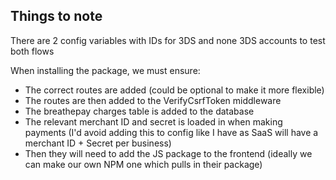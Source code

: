 ## Things to note

There are 2 config variables with IDs for 3DS and none 3DS accounts to test both flows

When installing the package, we must ensure:

- The correct routes are added (could be optional to make it more flexible)
- The routes are then added to the VerifyCsrfToken middleware
- The breathepay charges table is added to the database
- The relevant merchant ID and secret is loaded in when making payments (I'd avoid adding this to config like I have as SaaS will have a merchant ID + Secret per business)
- Then they will need to add the JS package to the frontend (ideally we can make our own NPM one which pulls in their package)
